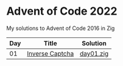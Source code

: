 # Advent of Code 2022

My solutions to Advent of Code 2016 in Zig

| Day | Title                                                           | Solution                   |
| --- | --------------------------------------------------------------- | -------------------------- |
| 01  | [Inverse Captcha](https://adventofcode.com/2017/day/1)          | [day01.zig](src/day01.zig) |
